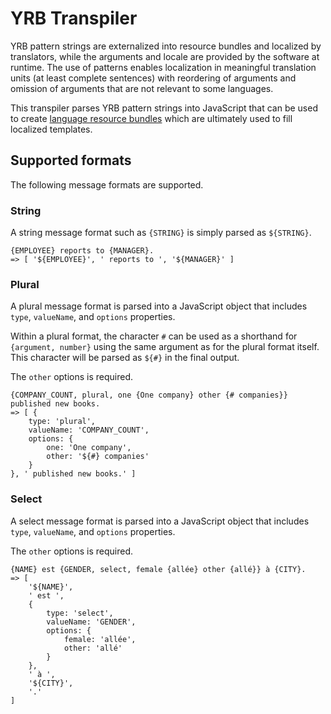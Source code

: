 # YRB Transpiler

YRB pattern strings are externalized into resource bundles and localized by
translators, while the arguments and locale are provided by the software at
runtime. The use of patterns enables localization in meaningful translation
units (at least complete sentences) with reordering of arguments and omission
of arguments that are not relevant to some languages.

This transpiler parses YRB pattern strings into JavaScript that can be used to
create [language resource bundles][] which are ultimately used to fill
localized templates.

[language resource bundles]: http://yuilibrary.com/yui/docs/intl/index.html#yrb

## Supported formats

The following message formats are supported.

### String

A string message format such as `{STRING}` is simply parsed as `${STRING}`.

```
{EMPLOYEE} reports to {MANAGER}.
=> [ '${EMPLOYEE}', ' reports to ', '${MANAGER}' ]
```

### Plural

A plural message format is parsed into a JavaScript object that includes
`type`, `valueName`, and `options` properties.

Within a plural format, the character `#` can be used as a shorthand for
`{argument, number}` using the same argument as for the plural format itself.
This character will be parsed as `${#}` in the final output.

The `other` options is required.

```
{COMPANY_COUNT, plural, one {One company} other {# companies}} published new books.
=> [ {
    type: 'plural',
    valueName: 'COMPANY_COUNT',
    options: {
        one: 'One company',
        other: '${#} companies'
    }
}, ' published new books.' ]
```

### Select

A select message format is parsed into a JavaScript object that includes
`type`, `valueName`, and `options` properties.

The `other` options is required.

```
{NAME} est {GENDER, select, female {allée} other {allé}} à {CITY}.
=> [
    '${NAME}',
    ' est ',
    {
        type: 'select',
        valueName: 'GENDER',
        options: {
            female: 'allée',
            other: 'allé'
        }
    },
    ' à ',
    '${CITY}',
    '.'
]
```
